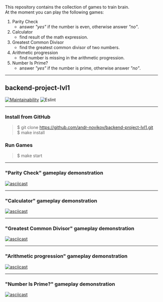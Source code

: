 This repository contains the collection of games to train brain.  
At the moment you can play the following games:
1. Parity Check
    * answer *"yes"* if the number is even, otherwise answer *"no"*.
2. Calculator
    * find result of the math expression.
3. Greatest Common Divisor
    * find the greatest common divisor of two numbers.
4. Arithmetic progression
    * find number is missing in the arithmetic progression.
5. Number Is Prime?
    * answer *"yes"* if the number is prime, otherwise answer *"no"*.

---

## backend-project-lvl1


[![Maintainability](https://api.codeclimate.com/v1/badges/aefe1af55335eabcb423/maintainability)](https://codeclimate.com/github/andr-novikov/backend-project-lvl1/maintainability)
![Eslint](https://github.com/andr-novikov/backend-project-lvl1/workflows/Eslint/badge.svg)

---

### Install from GitHub
> $ git clone https://github.com/andr-novikov/backend-project-lvl1.git  
> $ make install

### Run Games
> $ make start   

---
### "Parity Check" gameplay demonstration
[![asciicast](https://asciinema.org/a/HHwyMdgPXegxnxMftj2YzIoeI.svg)](https://asciinema.org/a/HHwyMdgPXegxnxMftj2YzIoeI)

---
### "Calculator" gameplay demonstration
[![asciicast](https://asciinema.org/a/ktUHIdZA0P4yq9u7a33afqI5j.svg)](https://asciinema.org/a/ktUHIdZA0P4yq9u7a33afqI5j)

---
### "Greatest Common Divisor" gameplay demonstration
[![asciicast](https://asciinema.org/a/TA8poJee2LSdmi7mewMrIxNXa.svg)](https://asciinema.org/a/TA8poJee2LSdmi7mewMrIxNXa)

---
### "Arithmetic progression" gameplay demonstration
[![asciicast](https://asciinema.org/a/6cCDq7As3gLCWo9vAuWTz9kct.svg)](https://asciinema.org/a/6cCDq7As3gLCWo9vAuWTz9kct)

---
### "Number Is Prime?" gameplay demonstration
[![asciicast](https://asciinema.org/a/2lt98fWC2cVxRhUzZHOsyoBxR.svg)](https://asciinema.org/a/2lt98fWC2cVxRhUzZHOsyoBxR)